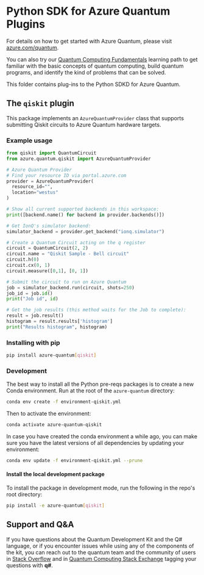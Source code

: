 # Python SDK for Azure Quantum Plugins #

For details on how to get started with Azure Quantum, please visit [azure.com/quantum](https://azure.com/quantum).

You can also try our [Quantum Computing Fundamentals](https://aka.ms/learnqc) learning path to get familiar with the basic concepts of quantum computing, build quantum programs, and identify the kind of problems that can be solved.

This folder contains plug-ins to the Python SDKD for Azure Quantum.

## The `qiskit` plugin ##

This package implements an `AzureQuantumProvider` class that supports submitting Qiskit circuits to Azure Quantum hardware targets.

### Example usage ###

```python
from qiskit import QuantumCircuit
from azure.quantum.qiskit import AzureQuantumProvider

# Azure Quantum Provider
# Find your resource ID via portal.azure.com
provider = AzureQuantumProvider(
  resource_id="",
  location="westus"
)

# Show all current supported backends in this workspace:
print([backend.name() for backend in provider.backends()])

# Get IonQ's simulator backend:
simulator_backend = provider.get_backend("ionq.simulator")

# Create a Quantum Circuit acting on the q register
circuit = QuantumCircuit(2, 2)
circuit.name = "Qiskit Sample - Bell circuit"
circuit.h(0)
circuit.cx(0, 1)
circuit.measure([0,1], [0, 1])

# Submit the circuit to run on Azure Quantum
job = simulator_backend.run(circuit, shots=250)
job_id = job.id()
print("Job id", id)

# Get the job results (this method waits for the Job to complete):
result = job.result()
histogram = result.results['histogram']
print("Results histogram", histogram)
```

### Installing with pip ###

```bash
pip install azure-quantum[qiskit]
```

### Development ###

The best way to install all the Python pre-reqs packages is to create a new Conda environment.
Run at the root of the `azure-quantum` directory:

```bash
conda env create -f environment-qiskit.yml
```

Then to activate the environment:

```bash
conda activate azure-quantum-qiskit
```

In case you have created the conda environment a while ago, you can make sure you have the latest versions of all dependencies by updating your environment:

```bash
conda env update -f environment-qiskit.yml --prune
```

#### Install the local development package ####

To install the package in development mode, run the following in the repo's root directory:

```bash
pip install -e azure-quantum[qiskit]
```

## Support and Q&A ##

If you have questions about the Quantum Development Kit and the Q# language, or if you encounter issues while using any of the components of the kit, you can reach out to the quantum team and the community of users in [Stack Overflow](https://stackoverflow.com/questions/tagged/q%23) and in [Quantum Computing Stack Exchange](https://quantumcomputing.stackexchange.com/questions/tagged/q%23) tagging your questions with **q#**.
